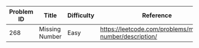 | Problem ID | Title | Difficulty | Reference
| --- | --- | --- | ---
| 268 | Missing Number | Easy | https://leetcode.com/problems/missing-number/description/
